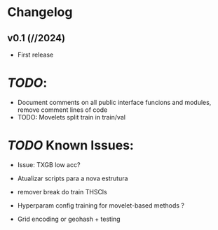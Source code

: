 # Changelog

<!--next-version-placeholder-->

## v0.1 (__/__/2024)

- First release

# *TODO*:
 - Document comments on all public interface funcions and modules, remove comment lines of code
 - TODO: Movelets split train in train/val

# *TODO* Known Issues:
 - Issue: TXGB low acc?

 - Atualizar scripts para a nova estrutura
 - remover break do train THSCls
 - Hyperparam config training for movelet-based methods ?
 - Grid encoding or geohash + testing